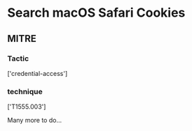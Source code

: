 # Search macOS Safari Cookies

## MITRE

### Tactic
['credential-access']

### technique
['T1555.003']

Many more to do...
